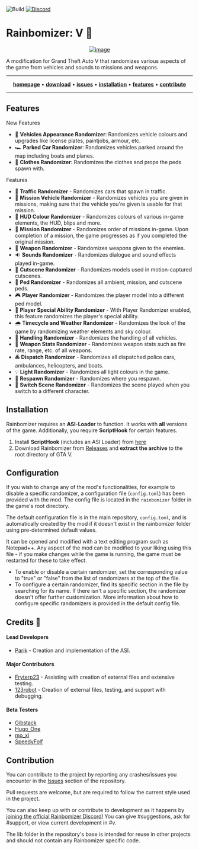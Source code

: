 ![Build](https://github.com/Parik27/V.Rainbomizer/workflows/Build/badge.svg)
[![Discord](https://img.shields.io/discord/681996979974570066.svg?label=&logo=discord&logoColor=ffffff&color=7389D8&labelColor=6A7EC2)](https://discord.gg/BYVBQw7)

# Rainbomizer: V 🌈

<p align="center">
  <a href="https://ibb.co/t4YmNQk"><img src="https://i.ibb.co/f2r1KqB/image.png" alt="image" border="0"></a>
</p>

A modification for Grand Theft Auto V that randomizes various aspects of the game from vehicles and sounds to missions and weapons.
<hr>
<p align="center">
  <a href="http://rainbomizer.com/"><strong>homepage</strong></a> • 
  <a href="https://github.com/Parik27/V.Rainbomizer/releases"><strong>download</strong></a> • 
  <a href="https://github.com/Parik27/V.Rainbomizer/issues"><strong>issues</strong></a> • 
  <a href="#installation"><strong>installation</strong></a> • 
  <a href="#features"><strong>features</strong></a> • 
  <a href="#contribute"><strong>contribute</strong></a> 
</p>
<hr>

<span id="features"></span>
## Features

New Features
- 🔧 **Vehicles Appearance Randomizer**: Randomizes vehicle colours and upgrades like license plates, paintjobs, armour, etc.
- 🏎️ **Parked Car Randomizer**: Randomizes vehicles parked around the map including boats and planes.
- 👚 **Clothes Randomizer**: Randomizes the clothes and props the peds spawn with.

Features
- :helicopter: **Traffic Randomizer** - Randomizes cars that spawn in traffic. 
- :blue_car: **Mission Vehicle Randomizer** - Randomizes vehicles you are given in missions, making sure that the vehicle you're given is usable for that mission.
- :rainbow: **HUD Colour Randomizer** - Randomizes colours of various in-game elements, the HUD, blips and more. 
- :page_with_curl: **Mission Randomizer** - Randomizes order of missions in-game. Upon completion of a mission, the game progresses as if you completed the original mission.
- :gun: **Weapon Randomizer** - Randomizes weapons given to the enemies.
- :sound: **Sounds Randomizer** - Randomizes dialogue and sound effects played in-game.
- :movie_camera: **Cutscene Randomizer** - Randomizes models used in motion-captured cutscenes.
- :walking: **Ped Randomizer** - Randomizes all ambient, mission, and cutscene peds.
- :video_game: **Player Randomizer** - Randomizes the player model into a different ped model.
- :star2: **Player Special Ability Randomizer** - With Player Randomizer enabled, this feature randomizes the player's special ability.
- :cloud_with_rain: **Timecycle and Weather Randomizer** - Randomizes the look of the game by randomizing weather elements and sky colour.
- :tractor: **Handling Randomizer** - Randomizes the handling of all vehicles.
- :rocket: **Weapon Stats Randomizer** - Randomizes weapon stats such as fire rate, range, etc. of all weapons.
- :oncoming_police_car: **Dispatch Randomizer** - Randomizes all dispatched police cars, ambulances, helicopters, and boats.
- 💡 **Light Randomizer** - Randomizes all light colours in the game.
- 🏥 **Respawn Randomizer** - Randomizes where you respawn.
- 🎥 **Switch Scene Randomizer** - Randomizes the scene played when you switch to a different character.


<span id="installation"></span>
## Installation

Rainbomizer requires an **ASI-Loader** to function. It works with **all** versions of the game. Additionally, you require **ScriptHook** for certain features.

1. Install **ScriptHook** (includes an ASI Loader) from [here](http://www.dev-c.com/gtav/scripthookv)
2. Download Rainbomizer from [Releases](https://github.com/Parik27/V.Rainbomizer/releases) and **extract the archive** to the root directory of GTA V. 

## Configuration

If you wish to change any of the mod's functionalities, for example to disable a specific randomizer, a configuration file (`config.toml`) has been provided with the mod. The config file is located in the `rainbomizer` folder in the game's root directory.

The default configuration file is in the main repository, `config.toml`, and is automatically created by the mod if it doesn't exist in the rainbomizer folder using pre-determined default values.

It can be opened and modified with a text editing program such as Notepad++. Any aspect of the mod can be modified to your liking using this file - if you make changes while the game is running, the game must be restarted for these to take effect.

- To enable or disable a certain randomizer, set the corresponding value to "true" or "false" from the list of randomizers at the top of the file.   
- To configure a certain randomizer, find its specific section in the file by searching for its name. If there isn't a specific section, the randomizer doesn't offer further customization. More information about how to configure specific randomizers is provided in the default config file.

## Credits 🌈

#### Lead Developers

- [Parik](https://github.com/Parik27) - Creation and implementation of the ASI.

#### Major Contributors

- [Fryterp23](https://www.twitch.tv/fryterp23) - Assisting with creation of external files and extensive testing.
- [123robot](https://www.twitch.tv/123robot) - Creation of external files, testing, and support with debugging.

#### Beta Testers

- [Gibstack](https://www.twitch.tv/gibstack)
- [Hugo_One](https://www.twitch.tv/hugo\_one)
- [mo_xi](https://www.twitch.tv/mo\_xi)
- [SpeedyFolf](https://www.twitch.tv/speedyfolf)

<span id="contribute"></span>
## Contribution

You can contribute to the project by reporting any crashes/issues you encounter in the [Issues](https://github.com/Parik27/V.Rainbomizer/issues) section of the repository.

Pull requests are welcome, but are required to follow the current style used in the project.

You can also keep up with or contribute to development as it happens by [joining the official Rainbomizer Discord!](https://discord.gg/BYVBQw7) You can give #suggestions, ask for #support, or view current development in #v.

The lib folder in the repository's base is intended for reuse in other projects and should not contain any Rainbomizer specific code.
